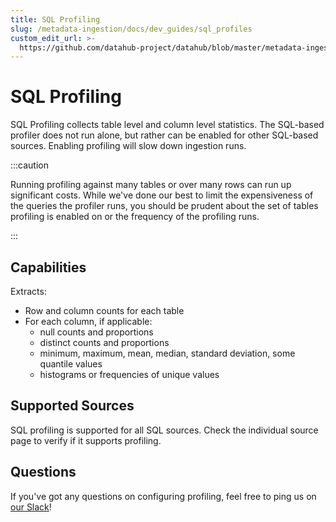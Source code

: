 ```yaml
---
title: SQL Profiling
slug: /metadata-ingestion/docs/dev_guides/sql_profiles
custom_edit_url: >-
  https://github.com/datahub-project/datahub/blob/master/metadata-ingestion/docs/dev_guides/sql_profiles.md
---
```

# SQL Profiling

SQL Profiling collects table level and column level statistics.
The SQL-based profiler does not run alone, but rather can be enabled for other SQL-based sources.
Enabling profiling will slow down ingestion runs.

:::caution

Running profiling against many tables or over many rows can run up significant costs.
While we've done our best to limit the expensiveness of the queries the profiler runs, you
should be prudent about the set of tables profiling is enabled on or the frequency
of the profiling runs.

:::

## Capabilities

Extracts:

- Row and column counts for each table
- For each column, if applicable:
  - null counts and proportions
  - distinct counts and proportions
  - minimum, maximum, mean, median, standard deviation, some quantile values
  - histograms or frequencies of unique values

## Supported Sources

SQL profiling is supported for all SQL sources. Check the individual source page to verify if it supports profiling.

## Questions

If you've got any questions on configuring profiling, feel free to ping us on [our Slack](https://slack.datahubproject.io/)!
